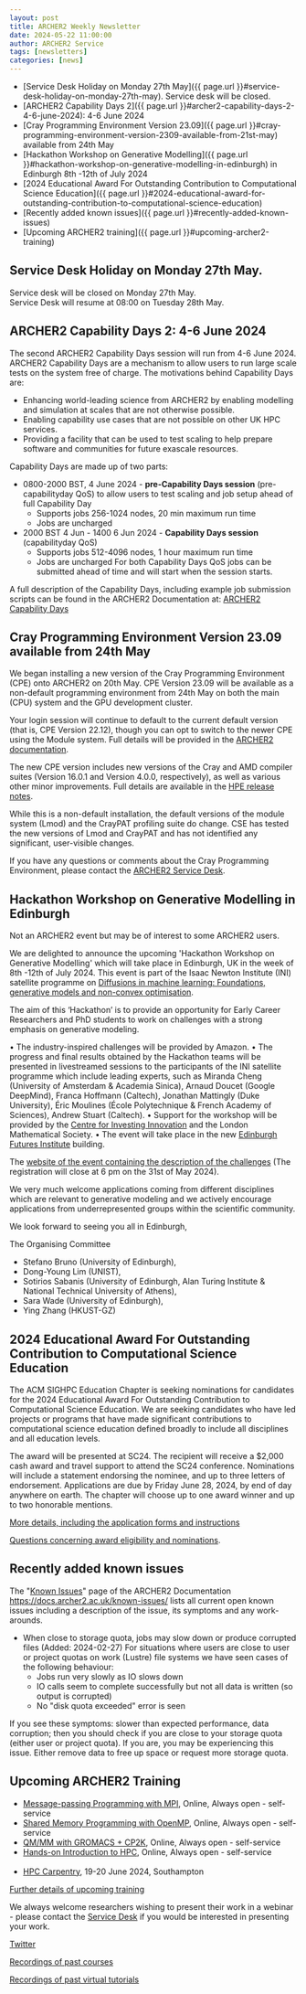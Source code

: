 ```yaml
---
layout: post
title: ARCHER2 Weekly Newsletter
date: 2024-05-22 11:00:00
author: ARCHER2 Service
tags: [newsletters] 
categories: [news]
---
```



- [Service Desk Holiday on Monday 27th May]({{ page.url }}#service-desk-holiday-on-monday-27th-may). Service desk will be closed. 
- [ARCHER2 Capability Days 2]({{ page.url }}#archer2-capability-days-2-4-6-june-2024): 4-6 June 2024
- [Cray Programming Environment Version 23.09]({{ page.url }}#cray-programming-environment-version-2309-available-from-21st-may) available from 24th May
- [Hackathon Workshop on Generative Modelling]({{ page.url }}#hackathon-workshop-on-generative-modelling-in-edinburgh) in Edinburgh 8th -12th of July 2024
- [2024 Educational Award For Outstanding Contribution to Computational Science Education]({{ page.url }}#2024-educational-award-for-outstanding-contribution-to-computational-science-education)
- [Recently added known issues]({{ page.url }}#recently-added-known-issues)
- [Upcoming ARCHER2 training]({{ page.url }}#upcoming-archer2-training)


<!--more-->


## Service Desk Holiday on Monday 27th May. 

Service desk will be closed on Monday 27th May. <br>  Service Desk will resume at 08:00 on Tuesday 28th May.


## ARCHER2 Capability Days 2: 4-6 June 2024

The second ARCHER2 Capability Days session will run from 4-6 June 2024. ARCHER2 Capability Days are a mechanism to allow users to run large scale tests on the system free of charge. The motivations behind Capability Days are:

- Enhancing world-leading science from ARCHER2 by enabling modelling and simulation at scales that are not otherwise possible.
- Enabling capability use cases that are not possible on other UK HPC services.
- Providing a facility that can be used to test scaling to help prepare software and communities for future exascale resources.

Capability Days are made up of two parts:

- 0800-2000 BST, 4 June 2024 - **pre-Capability Days session** (pre-capabilityday QoS) to allow users to test scaling and job setup ahead of full Capability Day
  - Supports jobs 256-1024 nodes, 20 min maximum run time
  - Jobs are uncharged
- 2000 BST 4 Jun - 1400 6 Jun 2024 - **Capability Days session** (capabilityday QoS)
  - Supports jobs 512-4096 nodes, 1 hour maximum run time
  - Jobs are uncharged
For both Capability Days QoS jobs can be submitted ahead of time and will start when the session starts.

A full description of the Capability Days, including example job submission scripts can be found in the ARCHER2 Documentation at:
[ARCHER2 Capability Days](https://docs.archer2.ac.uk/user-guide/scheduler/#capability-days)


## Cray Programming Environment Version 23.09 available from 24th May

We began installing a new version of the Cray Programming Environment (CPE) onto ARCHER2 on 20th May. CPE Version 23.09 will be available as a non-default programming environment from 24th May on both the main (CPU) system and the GPU development cluster.

Your login session will continue to default to the current default version (that is, CPE Version 22.12), though you can opt to switch to the newer CPE using the Module system. Full details will be provided in the [ARCHER2 documentation](https://docs.archer2.ac.uk/).

The new CPE version includes new versions of the Cray and AMD compiler suites (Version 16.0.1 and Version 4.0.0, respectively), as well as various other minor improvements. Full details are available in the [HPE release notes](https://github.com/PE-Cray/cpe-changelog).

While this is a non-default installation, the default versions of the module system (Lmod) and the CrayPAT profiling suite do change. CSE has tested the new versions of Lmod and CrayPAT and has not identified any significant, user-visible changes.

If you have any questions or comments about the Cray Programming Environment, please contact the [ARCHER2 Service Desk](https://www.archer2.ac.uk/support-access/servicedesk.html).


## Hackathon Workshop on Generative Modelling in Edinburgh 
 
Not an ARCHER2 event but may be of interest to some ARCHER2 users.

We are delighted to announce the upcoming 'Hackathon Workshop on Generative Modelling' which will take place in Edinburgh, UK in the week of 8th -12th of July 2024. This event is part of the Isaac Newton Institute (INI) satellite programme on [Diffusions in machine learning: Foundations, generative models and non-convex optimisation](https://www.newton.ac.uk/event/dml/).

The aim of this ‘Hackathon’ is to provide an opportunity for Early Career Researchers and PhD students to work on challenges with a strong emphasis on generative modeling.

•	The industry-inspired challenges will be provided by Amazon.
•	The progress and final results obtained by the Hackathon teams will be presented in livestreamed sessions to the participants of the INI satellite programme which include leading experts, such as Miranda Cheng (University of Amsterdam & Academia Sinica), Arnaud Doucet (Google DeepMind), Franca Hoffmann (Caltech), Jonathan Mattingly (Duke University), Éric Moulines (École Polytechnique & French Academy of Sciences), Andrew Stuart (Caltech).
•	Support for the workshop will be provided by the [Centre for Investing Innovation](https://efi.ed.ac.uk/ecosystem/centre-for-investing-innovation/) and the London Mathematical Society.
•	The event will take place in the new [Edinburgh Futures Institute](https://efi.ed.ac.uk/about/our-home/) building. 

The [website of the event containing the description of the challenges]( https://www.maths.ed.ac.uk/school-of-mathematics/knowledge-exchange/knowledge-exchange-events/hackathon-workshop-on-generative-modeling )
(The registration will close at 6 pm on the 31st of May 2024). 

We very much welcome applications coming from different disciplines which are relevant to generative modeling and we actively encourage applications from underrepresented groups within the scientific community.

We look forward to seeing you all in Edinburgh,

The Organising Committee
 
- Stefano Bruno (University of Edinburgh), 
- Dong-Young Lim (UNIST), 
- Sotirios Sabanis (University of Edinburgh, Alan Turing Institute & National Technical University of Athens),
- Sara Wade  (University of Edinburgh), 
- Ying Zhang (HKUST-GZ)



## 2024 Educational Award For Outstanding Contribution to Computational Science Education

The ACM SIGHPC Education Chapter is seeking nominations for candidates for the 2024 Educational Award For Outstanding Contribution to Computational Science Education. We are seeking candidates who have led projects or programs that have made significant contributions to computational science education defined broadly to include all disciplines and all education levels.

The award will be presented at SC24. The recipient will receive a $2,000 cash award and travel support to attend the SC24 conference. Nominations will include a statement endorsing the nominee, and up to three letters of endorsement. Applications are due by Friday June 28, 2024, by end of day anywhere on earth. The chapter will choose up to one award winner and up to two honorable mentions.

[More details, including the application forms and instructions](https://sighpceducation.acm.org/events/award24_nominations/ ) 

[Questions concerning award eligibility and nominations](mailto:award@sighpceducation.acm.org).



## Recently added known issues
 
The "[Known Issues](https://docs.archer2.ac.uk/known-issues/)" page of the ARCHER2 Documentation
<https://docs.archer2.ac.uk/known-issues/>
lists all current open known issues including a description of the issue, its symptoms and any work-arounds.

- When close to storage quota, jobs may slow down or produce corrupted files (Added: 2024-02-27)
For situations where users are close to user or project quotas on work (Lustre) file systems we have seen cases of the following behaviour:
    - Jobs run very slowly as IO slows down
    - IO calls seem to complete successfully but not all data is written (so output is corrupted)
    - No "disk quota exceeded" error is seen

If you see these symptoms: slower than expected performance, data corruption; then you should check if you are close to your storage quota (either user or project quota). If you are, you may be experiencing this issue. Either remove data to free up space or request more storage quota.


## Upcoming ARCHER2 Training

- [Message-passing Programming with MPI](https://www.archer2.ac.uk/training/courses/210000-mpi-self-service/), Online, Always open - self-service  
- [Shared Memory Programming with OpenMP](https://www.archer2.ac.uk/training/courses/210000-openmp-self-service/), Online, Always open - self-service 
- [QM/MM with GROMACS + CP2K](https://www.archer2.ac.uk/training/courses/220000-gromacs-self-service/), Online, Always open - self-service 
- [Hands-on Introduction to HPC](https://www.archer2.ac.uk/training/courses/240000-intro-hpc-self-service/), Online, Always open - self-service     <br><br>
- [HPC Carpentry](https://www.archer2.ac.uk/training/courses/240619-hpc-carpentry/), 19-20 June 2024, Southampton

[Further details of upcoming training](https://www.archer2.ac.uk/training/#upcoming-training)

We always welcome researchers wishing to present their work in a webinar - please contact the [Service Desk](https://www.archer2.ac.uk/support-access/servicedesk.html) if you would be interested in presenting your work.

[Twitter](https://twitter.com/ARCHER2_HPC)

[Recordings of past courses](https://www.archer2.ac.uk/training/materials/)

[Recordings of past virtual tutorials](https://www.archer2.ac.uk/training/materials/webinars)
